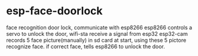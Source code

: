 # esp-face-doorlock
face recognition door lock, communicate with esp8266
esp8266 controls a servo to unlock the door, wifi-sta receive a signal from esp32
esp32-cam records 5 face picture(manually) in sd card at start, using these 5 pictore recognize face.
if correct face, tells esp8266 to unlock the door.
